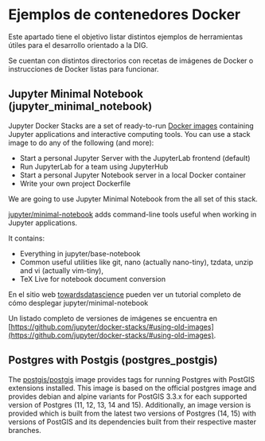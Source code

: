 # Ejemplos de contenedores Docker
Este apartado tiene el objetivo listar distintos ejemplos de herramientas útiles para el desarrollo orientado a la DIG.

Se cuentan con distintos directorios con recetas de imágenes de Docker o instrucciones de Docker listas para funcionar.

## Jupyter Minimal Notebook (jupyter_minimal_notebook)

Jupyter Docker Stacks are a set of ready-to-run [Docker images](https://hub.docker.com/u/jupyter) containing Jupyter applications and interactive computing tools.
You can use a stack image to do any of the following (and more):

- Start a personal Jupyter Server with the JupyterLab frontend (default)
- Run JupyterLab for a team using JupyterHub
- Start a personal Jupyter Notebook server in a local Docker container
- Write your own project Dockerfile

We are going to use Jupyter Minimal Notebook from the all set of this stack.

[jupyter/minimal-notebook](https://hub.docker.com/r/jupyter/minimal-notebook) adds command-line tools useful when working in Jupyter applications.

It contains:

- Everything in jupyter/base-notebook
- Common useful utilities like git, nano (actually nano-tiny), tzdata, unzip and vi (actually vim-tiny),
- TeX Live for notebook document conversion

En el sitio web [towardsdatascience](https://towardsdatascience.com/how-to-run-jupyter-notebook-on-docker-7c9748ed209f) pueden ver un tutorial completo de cómo desplegar jupyter/minimal-notebook

Un listado completo de versiones de imágenes se encuentra en [https://github.com/jupyter/docker-stacks/#using-old-images](https://github.com/jupyter/docker-stacks/#using-old-images).

## Postgres with Postgis (postgres_postgis)

The [postgis/postgis](https://hub.docker.com/r/postgis/postgis) image provides tags for running Postgres with PostGIS extensions installed. This image is based on the official postgres image and provides debian and alpine variants for PostGIS 3.3.x for each supported version of Postgres (11, 12, 13, 14 and 15). Additionally, an image version is provided which is built from the latest two versions of Postgres (14, 15) with versions of PostGIS and its dependencies built from their respective master branches.
